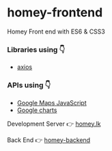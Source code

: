 # homey-frontend
Homey Front end with ES6 &amp; CSS3

### Libraries using 👇
- [axios](https://github.com/axios/axios)

### APIs using 👇
- [Google Maps JavaScript](https://developers.google.com/maps/documentation/javascript/overview)
- [Google charts](https://developers.google.com/chart)

Development Server 👉 [homey.lk](httpa://homey.lk/)

Back End 👉  [homey-backend](https://github.com/homey-lk/homey-backend)

